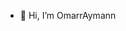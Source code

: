 - 👋 Hi, I’m OmarrAymann


<!---
OmarrAymann/OmarrAymann is a ✨ special ✨ repository because its `README.md` (this file) appears on your GitHub profile.
You can click the Preview link to take a look at your changes.
--->
